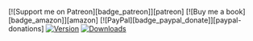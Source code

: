 
 [![Support me on Patreon][badge_patreon]][patreon] [![Buy me a book][badge_amazon]][amazon] [![PayPal][badge_paypal_donate]][paypal-donations] [![Version](https://img.shields.io/npm/v/tinyreq.svg)](https://www.npmjs.com/package/tinyreq) [![Downloads](https://img.shields.io/npm/dt/tinyreq.svg)](https://www.npmjs.com/package/tinyreq)
